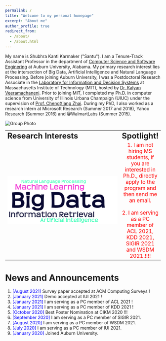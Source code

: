 ```yaml
---
permalink: /
title: "Welcome to my personal homepage"
excerpt: "About me"
author_profile: true
redirect_from: 
  - /about/
  - /about.html
---
```






My name is Shubhra Kanti Karmaker ("Santu"). I am a Tenure-Track Assistant Professor in the department of [Computer Science and Software Enginering](https://www.eng.auburn.edu/comp/) at Auburn University, Alabama. My primary research interest lies at the intersection of Big Data, Artificial Intelligence and Natural Language Processing. Before joining Auburn University, I was a Postdoctoral Research Associate in the [Laboratory for Information and Decision Systems](https://lids.mit.edu/) at Massachusetts Institute of Technology (MIT), hosted by [Dr. Kalyan Veeramachaneni](https://kalyan.lids.mit.edu/). Prior to joining MIT, I completed my Ph.D. in computer science from University of Illinois Urbana Champaign (UIUC) under the supervision of [Prof. ChengXiang Zhai](http://czhai.cs.illinois.edu/). During my PhD, I also worked as a research intern at Microsoft Research (Summer 2017 and 2018), Yahoo Research (Summer 2016) and @WalmartLabs (Summer 2015).

![Group Photo](/images/students/Group.png)

<table style="border-collapse: collapse; border: none;" align="center">
 <tr style="border: none;">
    <td style="border: none;" align="left"><b style="font-size:25px">Research Interests</b></td>
    <td style="border: none;" align="center"><b style="font-size:25px">Spotlight!</b></td>
 </tr>
 <tr>
    <td style="border: none;" align="left" width="500"> <img src="images/ResearchInterest.png" alt="" /></td>
    <td style="border: none;" align="center"><span style="color:red; font-size:17px"> 
    1. I am not hiring MS students, if you are interested in Ph.D., directly apply to the program and then send me an email.<br/><br/>
    2. I am serving as a PC member of ACL 2021, KDD 2021, SIGIR 2021 and WSDM 2021.!!!!
    </span>
    </td>
 </tr>
</table>


News and Announcements
======
1. <span style="color:blue">[August 2021] </span>  Survey paper accepted at ACM Computing Surveys !
1. <span style="color:blue">[January 2021] </span>  Demo accepted at IUI 2021 !
1. <span style="color:blue">[January 2021] </span>  I am serving as a PC member of ACL 2021 !
1. <span style="color:blue">[January 2021] </span>  I am serving as a PC member of KDD 2021 !
1. <span style="color:blue">[October 2020] </span>  Best Poster Nomination at CIKM 2020 !!!
1. <span style="color:blue">[September 2020] </span>  I am serving as a PC member of SIGIR 2021.
1. <span style="color:blue">[August 2020] </span>  I am serving as a PC member of WSDM 2021.
1. <span style="color:blue">[July 2020] </span>  I am serving as a PC member of IUI 2021.
1. <span style="color:blue">[January 2020] </span>  Joined Auburn University.



